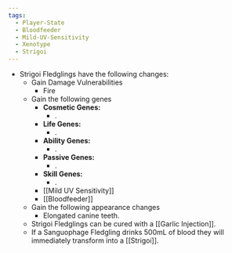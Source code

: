 ```yaml
---
tags:
  - Player-State
  - Bloodfeeder
  - Mild-UV-Sensitivity
  - Xenotype
  - Strigoi
---
```

- Strigoi Fledglings have the following changes:
	* Gain Damage Vulnerabilities
		* Fire
	*  Gain the following genes
		-  **Cosmetic Genes:**
			- .
		- **Life Genes:**
			- .
		- **Ability Genes:**
			- .
		- **Passive Genes:**
			- .
		- **Skill Genes:**
			- .
		* [[Mild UV Sensitivity]]
		* [[Bloodfeeder]]
	* Gain the following appearance changes
		* Elongated canine teeth.
	* Strigoi Fledglings can be cured with a [[Garlic Injection]]. 
	* If a Sanguophage Fledgling drinks 500mL of blood they will immediately transform into a [[Strigoi]].